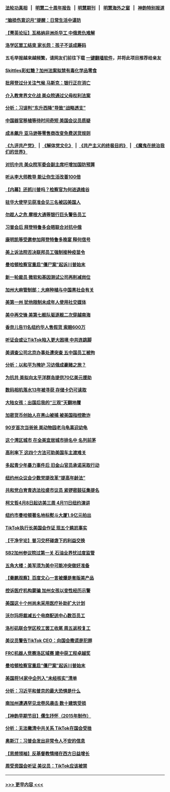 #### [法轮功真相](https://github.com/gfw-breaker/truth/blob/master/README.md?t=0) &nbsp;&nbsp;|&nbsp;&nbsp; [明慧二十周年报告](https://github.com/gfw-breaker/mh-reports/blob/master/README.md?t=0) &nbsp;&nbsp;|&nbsp;&nbsp;[明慧期刊](https://github.com/gfw-breaker/mh-qikan) &nbsp;&nbsp;|&nbsp;&nbsp; [明慧海外之窗](https://github.com/gfw-breaker/mh-news/blob/master/README.md?t=0) &nbsp;&nbsp;|&nbsp;&nbsp; [神韵特别报道](https://github.com/gfw-breaker/mh-news/blob/master/shenyun.md?t=0)
#### [“脑损伤意识月”提醒：日常生活中谨防](../pages/nsc412/n13957954.md?t=03250944) 
#### [【菁英论坛】瓦格纳非洲杀华工 中俄恩仇难解](../pages/nsc412/n13957888.md?t=03250944) 
#### [洛学区罢工结束 家长怨：孩子不该成筹码](../pages/nsc412/n13957943.md?t=03250944) 
#### 五毛举报越来越频繁，请网友们前往下载 [一键翻墙软件](https://github.com/gfw-breaker/ssr-accounts)，并将此项目推荐给亲友
#### [Skittles彩虹糖？加州法案拟禁有毒化学品零食](../pages/nsc412/n13957941.md?t=03250944) 
#### [批拜登过分关注气候 马斯克：银行正在消亡](../pages/nsc412/n13957924.md?t=03250944) 
#### [介入教育界文化战 美众院通过父母权利法案](../pages/nsc412/n13957874.md?t=03250944) 
#### [分析：习误判“东升西降”导致“战略透支”](../pages/nsc412/n13956652.md?t=03250944) 
#### [中国器官移植等待时间奇短 美国会议员质疑](../pages/nsc412/n13957865.md?t=03250944) 
#### [成本飙升 亚马逊等零售商改变免费送货规则](../pages/nsc412/n13957858.md?t=03250944) 
#### [《九评共产党》](https://github.com/begood0513/9ping.md/blob/master/README.md) &nbsp;|&nbsp; [《解体党文化》](../../../../jtdwh.md/blob/master/README.md)  &nbsp;|&nbsp; [《共产主义的终极目的》](../../../../gczydzjmd.md/blob/master/README.md) &nbsp;|&nbsp; [《魔鬼在统治我们的世界》](../../../../mgztzwmdsj.md/blob/master/README.md) 
#### [对抗中共 美众院军委会副主席吁增加国防预算](../pages/nsc412/n13957809.md?t=03250944) 
#### [听从李大师教导 能让你生活改善100倍](../pages/nsc412/n13957101.md?t=03250944) 
#### [【内幕】还抓川普吗？检察官为何进退维谷](../pages/nsc412/n13957808.md?t=03250944) 
#### [驻华大使罕见获准会见三名被囚美国人](../pages/nsc412/n13957863.md?t=03250944) 
#### [勿趁人之危 摩根大通等银行巨头警告员工](../pages/nsc412/n13957831.md?t=03250944) 
#### [习普会后 拜登特鲁多会晤联合对抗中俄](../pages/nsc412/n13957812.md?t=03250944) 
#### [康明凯等受邀参加拜登特鲁多晚宴 释何信号](../pages/nsc412/n13957845.md?t=03250944) 
#### [美上诉法院否决联邦员工强制接种疫苗令](../pages/nsc412/n13957826.md?t=03250944) 
#### [曼哈顿检察官重启“僵尸案”起诉川普始末](../pages/nsc412/n13957848.md?t=03250944) 
#### [新一轮裁员 微软和基因测试公司再削减岗位](../pages/nsc412/n13957474.md?t=03250944) 
#### [加州大麻管制部：大麻种植与中国黑社会有关](../pages/nsc412/n13957423.md?t=03250944) 
#### [美第一州 犹他限制未成年人使用社交媒体](../pages/nsc412/n13957739.md?t=03250944) 
#### [美中再交锋 美第七舰队驱逐舰二次穿越南海](../pages/nsc412/n13957773.md?t=03250944) 
#### [香奈儿告11名纽约华人售假货 索赔600万](../pages/nsc412/n13957344.md?t=03250944) 
#### [听证会或让TikTok陷入更大困境 中共连跳脚](../pages/nsc412/n13957571.md?t=03250944) 
#### [美调查公司北京办事处遭突查 五中国员工被拘](../pages/nsc412/n13957275.md?t=03250944) 
#### [分析：以和平为掩护 习访俄成豪赌之旅？](../pages/nsc412/n13957184.md?t=03250944) 
#### [为抗共 美拟向太平洋群岛提供70亿美元援助](../pages/nsc412/n13957554.md?t=03250944) 
#### [数码相机落水13年被寻获 存储卡仍可读取](../pages/nsc412/n13957512.md?t=03250944) 
#### [大陆女孩：出国后我的“三观”天翻地覆](../pages/nsc412/n13957356.md?t=03250944) 
#### [加密货币创始人在黑山被捕 被美国指控欺诈](../pages/nsc412/n13957518.md?t=03250944) 
#### [90岁首次当爸爸 美动物园老乌龟喜迎幼龟](../pages/nsc412/n13957317.md?t=03250944) 
#### [这个湾区城市 在全美宜居城市排名中 名列前茅](../pages/nsc412/n13957476.md?t=03250944) 
#### [高利率下 这四个方法可助美国车主渡难关](../pages/nsc412/n13957238.md?t=03250944) 
#### [多起青少年暴力事件后 旧金山官员承诺采取行动](../pages/nsc412/n13957470.md?t=03250944) 
#### [纽约州众议会少数党提改革“提高年龄法”](../pages/nsc412/n13957306.md?t=03250944) 
#### [共和党白育青选法拉盛市议员 紧锣密鼓征集提名](../pages/nsc412/n13957342.md?t=03250944) 
#### [柯文哲4月8日起访美三周 4月11日纽约演讲](../pages/nsc412/n13957318.md?t=03250944) 
#### [纽约市曼哈顿著名地标熨斗大厦1.9亿元拍出](../pages/nsc412/n13957313.md?t=03250944) 
#### [TikTok执行长美国会作证 现五个尴尬事实](../pages/nsc412/n13957300.md?t=03250944) 
#### [【干净宇论】普习交杯碰盏下的利益交换](../pages/nsc412/n13957030.md?t=03250944) 
#### [SB2加州参议院过第一关 石油业界忧过度监管](../pages/nsc412/n13957362.md?t=03250944) 
#### [五角大楼：美军须为美中可能冲突做好准备](../pages/nsc412/n13957193.md?t=03250944) 
#### [【秦鹏观察】百度文心一言被爆是套版美产品](../pages/nsc412/n13957205.md?t=03250944) 
#### [控诉医疗机构蒙骗 加州女孩以变性经历示警](../pages/nsc412/n13957015.md?t=03250944) 
#### [美国这十个州尚未采用医疗补助扩大计划](../pages/nsc412/n13957162.md?t=03250944) 
#### [沃尔玛将裁减五个电商配送中心数百员工](../pages/nsc412/n13957135.md?t=03250944) 
#### [洛杉矶联合学区校工罢工收尾 周五返校复工](../pages/nsc412/n13957160.md?t=03250944) 
#### [美议员警告TikTok CEO：向国会撒谎是犯罪](../pages/nsc412/n13957124.md?t=03250944) 
#### [FRC机器人竞赛洛区域赛 建中获工程卓越奖](../pages/nsc412/n13957144.md?t=03250944) 
#### [曼哈顿检察官重启“僵尸案”起诉川普始末](../pages/nsc412/n13957014.md?t=03250944) 
#### [美国将14家中企列入“未经核实”清单](../pages/nsc412/n13956999.md?t=03250944) 
#### [分析：习近平和普京的最大恐惧是什么](../pages/nsc412/n13957023.md?t=03250944) 
#### [南加州遭遇罕见龙卷风袭击 数十建筑受损](../pages/nsc412/n13957131.md?t=03250944) 
#### [【神韵早期节目】儒生抒怀（2015年制作）](../pages/nsc412/n13957046.md?t=03250944) 
#### [分析：无法撇清中共关系 TikTok在国会受挫](../pages/nsc412/n13957056.md?t=03250944) 
#### [奥斯汀：习普会发出非常令人不安的信息](../pages/nsc412/n13957032.md?t=03250944) 
#### [【思想领袖】反基督教情绪在西方日益增长](../pages/nsc412/n13934326.md?t=03250944) 
#### [周受资国会听证 美议员：TikTok应该被禁](../pages/nsc412/n13956957.md?t=03250944) 

----
#### [ >>> 更早内容 <<< ](../indexes/nsc412-earlier.md)
